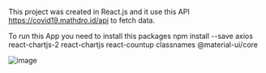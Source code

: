 This project was created in React.js and it use this API https://covid19.mathdro.id/api to fetch data.

To run this App you need to install this packages
npm install --save axios react-chartjs-2 react-chartjs react-countup classnames @material-ui/core

![image](https://user-images.githubusercontent.com/57719221/81831023-22f13c00-953d-11ea-990f-201e09556183.png)
